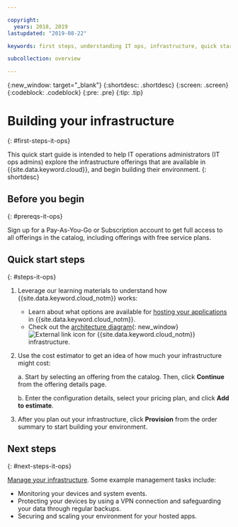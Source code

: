 ```yaml
---

copyright:
  years: 2018, 2019
lastupdated: "2019-08-22"

keywords: first steps, understanding IT ops, infrastructure, quick start guide, IT ops admin, building

subcollection: overview

---
```


{:new_window: target="_blank"}
{:shortdesc: .shortdesc}
{:screen: .screen}
{:codeblock: .codeblock}
{:pre: .pre}
{:tip: .tip}

# Building your infrastructure
{: #first-steps-it-ops}

This quick start guide is intended to help IT operations administrators (IT ops admins) explore the infrastructure offerings that are available in {{site.data.keyword.cloud}}, and begin building their environment.
{: shortdesc}

## Before you begin
{: #prereqs-it-ops}

Sign up for a Pay-As-You-Go or Subscription account to get full access to all offerings in the catalog, including offerings with free service plans. 

## Quick start steps
{: #steps-it-ops}

1. Leverage our learning materials to understand how {{site.data.keyword.cloud_notm}} works:
    * Learn about what options are available for [hosting your applications](/docs/apps/tutorials?topic=creating-apps-hosting) in {{site.data.keyword.cloud_notm}}.
    * Check out the [architecture diagram](https://www.ibm.com/cloud/garage/architectures/infrastructure){: new_window} ![External link icon](../icons/launch-glyph.svg) for {{site.data.keyword.cloud_notm}} infrastructure. 
2. Use the cost estimator to get an idea of how much your infrastructure might cost:

    a. Start by selecting an offering from the catalog. Then, click **Continue** from the offering details page.
    
    b. Enter the configuration details, select your pricing plan, and click **Add to estimate**. 
3. After you plan out your infrastructure, click **Provision** from the order summary to start building your environment. 

## Next steps
{: #next-steps-it-ops}

[Manage your infrastructure](/docs/overview?topic=overview-it-ops). Some example management tasks include: 

  * Monitoring your devices and system events.
  * Protecting your devices by using a VPN connection and safeguarding your data through regular backups. 
  * Securing and scaling your environment for your hosted apps. 

